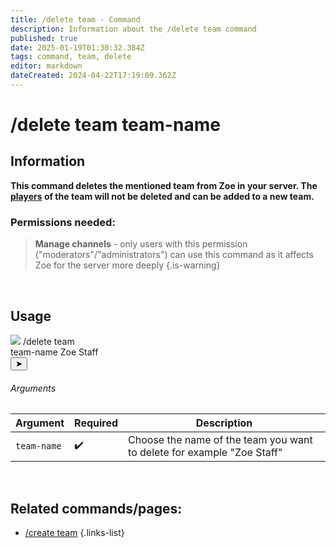```yaml
---
title: /delete team - Command
description: Information about the /delete team command
published: true
date: 2025-01-19T01:30:32.384Z
tags: command, team, delete
editor: markdown
dateCreated: 2024-04-22T17:19:09.362Z
---
```


# /delete team team-name

## Information
**This command deletes the mentioned team from Zoe in your server. The [players](/en/terms/player) of the team will not be deleted and can be added to a new team.**
<br>

### Permissions needed:
>**Manage channels** - only users with this permission ("moderators"/"administrators") can use this command as it affects Zoe for the server more deeply {.is-warning}

<br>

## Usage
<div class="discord-preview">
    <div class="dcp-chatbar">
        <img src="https://zoe-discord-bot.ch/img/favicon.ico" class="dcp-avatar">
        <span class="dcp-command">/delete team</span>
        <div class="dcp-args">
            <div class="dcp-arg">
                <span class="dcp-arg-label">team-name</span>
                <span class="dcp-arg-value">Zoe Staff</span>
            </div>
        </div>
        <button class="dcp-send-btn">&#10148;</button> 
    </div>
</div>

###### Arguments
| Argument | Required | Description |
|----------|----------|-------------|
| `team-name` | :heavy_check_mark: | Choose the name of the team you want to delete for example "Zoe Staff" |
<br>

## Related commands/pages:
- [/create team](/en/commands/team/create)
{.links-list}